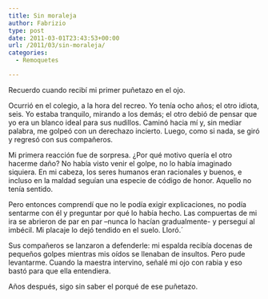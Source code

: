 ```yaml
---
title: Sin moraleja
author: Fabrizio
type: post
date: 2011-03-01T23:43:53+00:00
url: /2011/03/sin-moraleja/
categories:
  - Remoquetes

---
```

Recuerdo cuando recibí mi primer puñetazo en el ojo.

Ocurrió en el colegio, a la hora del recreo. Yo tenía ocho años; el otro idiota, seis. Yo estaba tranquilo, mirando a los demás; el otro debió de pensar que yo era un blanco ideal para sus nudillos. Caminó hacia mí y, sin mediar palabra, me golpeó con un derechazo incierto. Luego, como si nada, se giró y regresó con sus compañeros.

Mi primera reacción fue de sorpresa. ¿Por qué motivo quería el otro hacerme daño? No había visto venir el golpe, no lo había imaginado siquiera. En mi cabeza, los seres humanos eran racionales y buenos, e incluso en la maldad seguían una especie de código de honor. Aquello no tenía sentido.

Pero entonces comprendí que no le podía exigir explicaciones, no podía sentarme con él y preguntar por qué lo había hecho. Las compuertas de mi ira se abrieron de par en par –nunca lo hacían gradualmente- y perseguí al imbécil. Mi placaje lo dejó tendido en el suelo. Lloró.´

Sus compañeros se lanzaron a defenderle: mi espalda recibía docenas de pequeños golpes mientras mis oídos se llenaban de insultos. Pero pude levantarme. Cuando la maestra intervino, señalé mi ojo con rabia y eso bastó para que ella entendiera.

Años después, sigo sin saber el porqué de ese puñetazo.